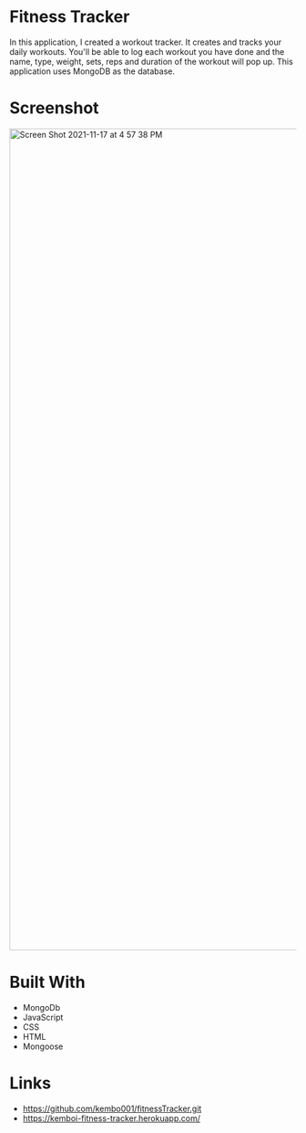 # Fitness Tracker
In this application, I created a workout tracker. It creates and tracks your daily workouts. You'll be able to log each workout you have done and the name, type, weight, sets, reps and duration of the workout will pop up. This application uses MongoDB as the database. 
# Screenshot
<img width="1440" alt="Screen Shot 2021-11-17 at 4 57 38 PM" src="https://user-images.githubusercontent.com/47574348/142295990-98a7322f-081f-4e45-a8af-21e71f547b87.png">

# Built With
- MongoDb
- JavaScript
- CSS
- HTML
- Mongoose
# Links
- https://github.com/kembo001/fitnessTracker.git
- https://kemboi-fitness-tracker.herokuapp.com/
